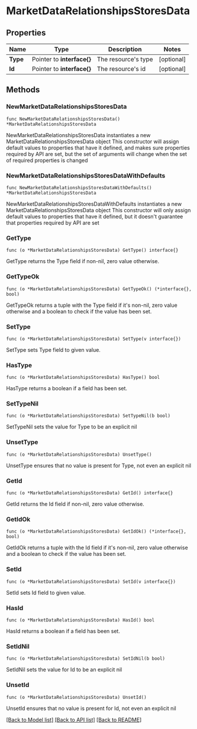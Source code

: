 # MarketDataRelationshipsStoresData

## Properties

Name | Type | Description | Notes
------------ | ------------- | ------------- | -------------
**Type** | Pointer to **interface{}** | The resource&#39;s type | [optional] 
**Id** | Pointer to **interface{}** | The resource&#39;s id | [optional] 

## Methods

### NewMarketDataRelationshipsStoresData

`func NewMarketDataRelationshipsStoresData() *MarketDataRelationshipsStoresData`

NewMarketDataRelationshipsStoresData instantiates a new MarketDataRelationshipsStoresData object
This constructor will assign default values to properties that have it defined,
and makes sure properties required by API are set, but the set of arguments
will change when the set of required properties is changed

### NewMarketDataRelationshipsStoresDataWithDefaults

`func NewMarketDataRelationshipsStoresDataWithDefaults() *MarketDataRelationshipsStoresData`

NewMarketDataRelationshipsStoresDataWithDefaults instantiates a new MarketDataRelationshipsStoresData object
This constructor will only assign default values to properties that have it defined,
but it doesn't guarantee that properties required by API are set

### GetType

`func (o *MarketDataRelationshipsStoresData) GetType() interface{}`

GetType returns the Type field if non-nil, zero value otherwise.

### GetTypeOk

`func (o *MarketDataRelationshipsStoresData) GetTypeOk() (*interface{}, bool)`

GetTypeOk returns a tuple with the Type field if it's non-nil, zero value otherwise
and a boolean to check if the value has been set.

### SetType

`func (o *MarketDataRelationshipsStoresData) SetType(v interface{})`

SetType sets Type field to given value.

### HasType

`func (o *MarketDataRelationshipsStoresData) HasType() bool`

HasType returns a boolean if a field has been set.

### SetTypeNil

`func (o *MarketDataRelationshipsStoresData) SetTypeNil(b bool)`

 SetTypeNil sets the value for Type to be an explicit nil

### UnsetType
`func (o *MarketDataRelationshipsStoresData) UnsetType()`

UnsetType ensures that no value is present for Type, not even an explicit nil
### GetId

`func (o *MarketDataRelationshipsStoresData) GetId() interface{}`

GetId returns the Id field if non-nil, zero value otherwise.

### GetIdOk

`func (o *MarketDataRelationshipsStoresData) GetIdOk() (*interface{}, bool)`

GetIdOk returns a tuple with the Id field if it's non-nil, zero value otherwise
and a boolean to check if the value has been set.

### SetId

`func (o *MarketDataRelationshipsStoresData) SetId(v interface{})`

SetId sets Id field to given value.

### HasId

`func (o *MarketDataRelationshipsStoresData) HasId() bool`

HasId returns a boolean if a field has been set.

### SetIdNil

`func (o *MarketDataRelationshipsStoresData) SetIdNil(b bool)`

 SetIdNil sets the value for Id to be an explicit nil

### UnsetId
`func (o *MarketDataRelationshipsStoresData) UnsetId()`

UnsetId ensures that no value is present for Id, not even an explicit nil

[[Back to Model list]](../README.md#documentation-for-models) [[Back to API list]](../README.md#documentation-for-api-endpoints) [[Back to README]](../README.md)


